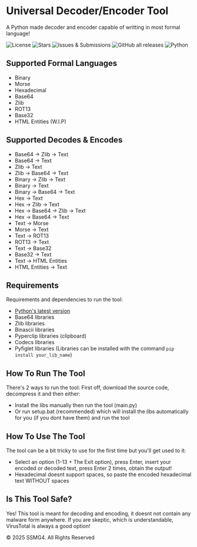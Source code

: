 # Universal Decoder/Encoder Tool
A Python made decoder and encoder capable of writting in most formal language!

![License](https://img.shields.io/github/license/SSMG4/Universal-Decoder-Encoder-Tool)
![Stars](https://img.shields.io/github/stars/SSMG4/Universal-Decoder-Encoder-Tool?style=social)
![Issues & Submissions](https://img.shields.io/github/issues/SSMG4/Universal-Decoder-Encoder-Tool)
![GitHub all releases](https://img.shields.io/github/downloads/SSMG4/Universal-Decoder-Encoder-Tool/total?label=Downloads&logo=github)
![Python](https://img.shields.io/badge/-Python-306998?logo=python&logoColor=yellow&style=flat)

## Supported Formal Languages
- Binary
- Morse
- Hexadecimal
- Base64
- Zlib
- ROT13
- Base32
- HTML Entities (W.I.P)

## Supported Decodes & Encodes
- Base64 -> Zlib -> Text
- Base64 -> Text
- Zlib -> Text
- Zlib -> Base64 -> Text
- Binary -> Zlib -> Text
- Binary -> Text
- Binary -> Base64 -> Text
- Hex -> Text
- Hex -> Zlib -> Text
- Hex -> Base64 -> Zlib -> Text
- Hex -> Base64 -> Text
- Text -> Morse
- Morse -> Text
- Text -> ROT13
- ROT13 -> Text
- Text -> Base32
- Base32 -> Text
- Text -> HTML Entities
- HTML Entities -> Text

## Requirements
Requirements and dependencies to run the tool:
- [Python's latest version](https://www.python.org/)
- Base64 libraries
- Zlib libraries
- Binascii libraries
- Pyperclip libraries (clipboard)
- Codecs libraries
- Pyfiglet libraries
(Libraries can be installed with the command ```pip install your_lib_name```)

## How To Run The Tool
There's 2 ways to run the tool:
First off, download the source code, decompress it and then either:
- Install the libs manually then run the tool (main.py)
- Or run setup.bat (recommended) which will install the libs automatically for you (if you dont have them) and run the tool

## How To Use The Tool
The tool can be a bit tricky to use for the first time but you'll get used to it:
- Select an option (1-13 + The Exit option), press Enter, insert your encoded or decoded text, press Enter 2 times, obtain the output!
- Hexadecimal doesnt support spaces, so paste the encoded hexadecimal text WITHOUT spaces

## Is This Tool Safe?
Yes! This tool is meant for decoding and encoding, it doesnt not contain any malware form anywhere.
If you are skeptic, which is understandable, VirusTotal is always a good option!

&copy; 2025 SSMG4. All Rights Reserved
